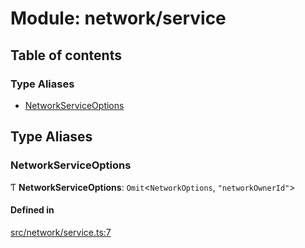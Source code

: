 # Module: network/service

## Table of contents

### Type Aliases

- [NetworkServiceOptions](network_service#networkserviceoptions)

## Type Aliases

### NetworkServiceOptions

Ƭ **NetworkServiceOptions**: `Omit`<`NetworkOptions`, `"networkOwnerId"`\>

#### Defined in

[src/network/service.ts:7](https://github.com/golemfactory/golem-js/blob/614ea72/src/network/service.ts#L7)
